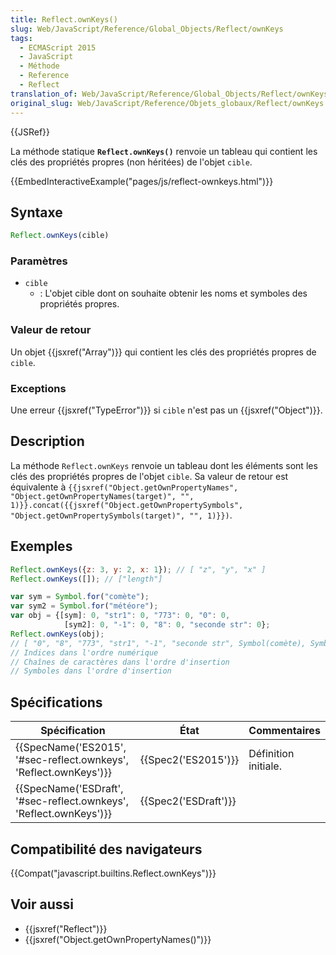 ```yaml
---
title: Reflect.ownKeys()
slug: Web/JavaScript/Reference/Global_Objects/Reflect/ownKeys
tags:
  - ECMAScript 2015
  - JavaScript
  - Méthode
  - Reference
  - Reflect
translation_of: Web/JavaScript/Reference/Global_Objects/Reflect/ownKeys
original_slug: Web/JavaScript/Reference/Objets_globaux/Reflect/ownKeys
---
```

{{JSRef}}

La méthode statique **`Reflect.ownKeys()`** renvoie un tableau qui contient les clés des propriétés propres (non héritées) de l'objet  `cible`.

{{EmbedInteractiveExample("pages/js/reflect-ownkeys.html")}}

## Syntaxe

```js
Reflect.ownKeys(cible)
```

### Paramètres

- `cible`
  - : L'objet cible dont on souhaite obtenir les noms et symboles des propriétés propres.

### Valeur de retour

Un objet {{jsxref("Array")}} qui contient les clés des propriétés propres de `cible`.

### Exceptions

Une erreur {{jsxref("TypeError")}} si `cible` n'est pas un {{jsxref("Object")}}.

## Description

La méthode `Reflect.ownKeys` renvoie un tableau dont les éléments sont les clés des propriétés propres de l'objet `cible`. Sa valeur de retour est équivalente à `{{jsxref("Object.getOwnPropertyNames", "Object.getOwnPropertyNames(target)", "", 1)}}.concat({{jsxref("Object.getOwnPropertySymbols", "Object.getOwnPropertySymbols(target)", "", 1)}})`.

## Exemples

```js
Reflect.ownKeys({z: 3, y: 2, x: 1}); // [ "z", "y", "x" ]
Reflect.ownKeys([]); // ["length"]

var sym = Symbol.for("comète");
var sym2 = Symbol.for("météore");
var obj = {[sym]: 0, "str1": 0, "773": 0, "0": 0,
            [sym2]: 0, "-1": 0, "8": 0, "seconde str": 0};
Reflect.ownKeys(obj);
// [ "0", "8", "773", "str1", "-1", "seconde str", Symbol(comète), Symbol(météore) ]
// Indices dans l'ordre numérique
// Chaînes de caractères dans l'ordre d'insertion
// Symboles dans l'ordre d'insertion
```

## Spécifications

| Spécification                                                                            | État                         | Commentaires         |
| ---------------------------------------------------------------------------------------- | ---------------------------- | -------------------- |
| {{SpecName('ES2015', '#sec-reflect.ownkeys', 'Reflect.ownKeys')}} | {{Spec2('ES2015')}}     | Définition initiale. |
| {{SpecName('ESDraft', '#sec-reflect.ownkeys', 'Reflect.ownKeys')}} | {{Spec2('ESDraft')}} |                      |

## Compatibilité des navigateurs

{{Compat("javascript.builtins.Reflect.ownKeys")}}

## Voir aussi

- {{jsxref("Reflect")}}
- {{jsxref("Object.getOwnPropertyNames()")}}
